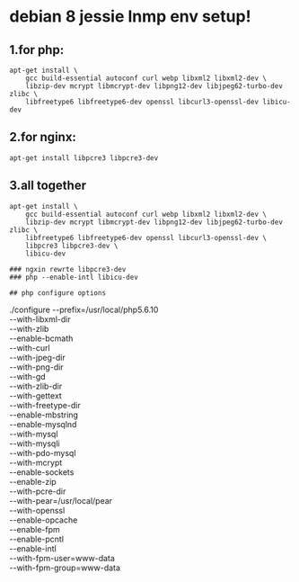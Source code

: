 # debian 8 jessie lnmp env setup!

## 1.for php:

```
apt-get install \
    gcc build-essential autoconf curl webp libxml2 libxml2-dev \
    libzip-dev mcrypt libmcrypt-dev libpng12-dev libjpeg62-turbo-dev zlibc \
    libfreetype6 libfreetype6-dev openssl libcurl3-openssl-dev libicu-dev
```
## 2.for nginx:

```
apt-get install libpcre3 libpcre3-dev
```

## 3.all together

```
apt-get install \
    gcc build-essential autoconf curl webp libxml2 libxml2-dev \
    libzip-dev mcrypt libmcrypt-dev libpng12-dev libjpeg62-turbo-dev zlibc \
    libfreetype6 libfreetype6-dev openssl libcurl3-openssl-dev \
    libpcre3 libpcre3-dev \
    libicu-dev 

### ngxin rewrte libpcre3-dev
### php --enable-intl libicu-dev

## php configure options

```
./configure --prefix=/usr/local/php5.6.10 \
--with-libxml-dir \
--with-zlib \
--enable-bcmath \
--with-curl \
--with-jpeg-dir \
--with-png-dir \
--with-gd \
--with-zlib-dir \
--with-gettext \
--with-freetype-dir \
--enable-mbstring \
--enable-mysqlnd \
--with-mysql \
--with-mysqli \
--with-pdo-mysql \
--with-mcrypt \
--enable-sockets \
--enable-zip \
--with-pcre-dir \
--with-pear=/usr/local/pear \
--with-openssl \
--enable-opcache \
--enable-fpm \
--enable-pcntl \
--enable-intl \
--with-fpm-user=www-data \
--with-fpm-group=www-data

```

